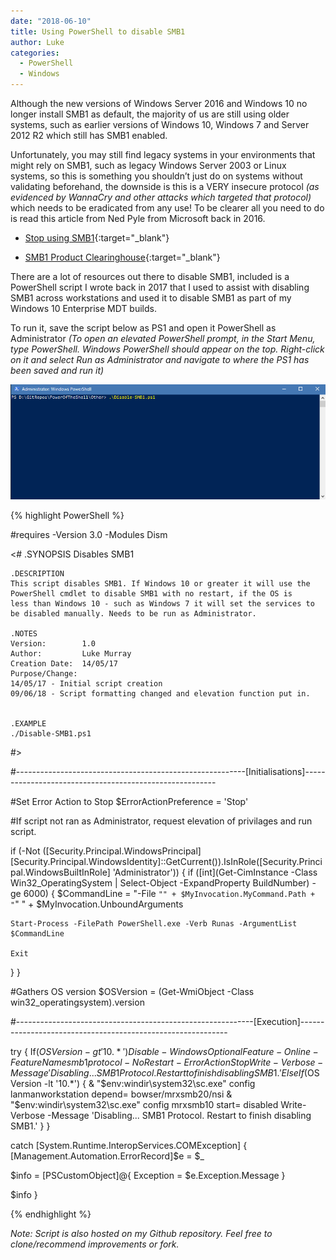 ```yaml
---
date: "2018-06-10"
title: Using PowerShell to disable SMB1
author: Luke
categories:
  - PowerShell
  - Windows
---
```


Although the new versions of Windows Server 2016 and Windows 10 no longer
install SMB1 as default, the majority of us are still using older systems, such
as earlier versions of Windows 10, Windows 7 and Server 2012 R2 which still has
SMB1 enabled.

Unfortunately, you may still find legacy systems in your environments that might
rely on SMB1, such as legacy Windows Server 2003 or Linux systems, so this is
something you shouldn’t just do on systems without validating beforehand, the
downside is this is a VERY insecure protocol *(as evidenced by WannaCry and
other attacks which targeted that protocol)* which needs to be eradicated from
any use! To be clearer all you need to do is read this article from Ned Pyle
from Microsoft back in 2016.

-   [Stop using
    SMB1](https://blogs.technet.microsoft.com/filecab/2016/09/16/stop-using-smb1/){:target="_blank"}

-   [SMB1 Product
    Clearinghouse](https://blogs.technet.microsoft.com/filecab/2017/06/01/smb1-product-clearinghouse/){:target="_blank"}

There are a lot of resources out there to disable SMB1, included is a PowerShell
script I wrote back in 2017 that I used to assist with disabling SMB1 across
workstations and used it to disable SMB1 as part of my Windows 10 Enterprise MDT
builds.

To run it, save the script below as PS1 and open it PowerShell as Administrator
*(To open an elevated PowerShell prompt, in the Start Menu, type PowerShell.
Windows PowerShell should appear on the top. Right-click on it and select Run as
Administrator and navigate to where the PS1 has been saved and run it)*

![Disable SMB1](/images/posts/DisableSMB1.gif)

{% highlight PowerShell %}

#requires -Version 3.0 -Modules Dism

<#
    .SYNOPSIS
    Disables SMB1

    .DESCRIPTION
    This script disables SMB1. If Windows 10 or greater it will use the PowerShell cmdlet to disable SMB1 with no restart, if the OS is
    less than Windows 10 - such as Windows 7 it will set the services to be disabled manually. Needs to be run as Administrator.

    .NOTES
    Version:        1.0
    Author:         Luke Murray
    Creation Date:  14/05/17
    Purpose/Change: 
    14/05/17 - Initial script creation
    09/06/18 - Script formatting changed and elevation function put in.


    .EXAMPLE
    ./Disable-SMB1.ps1
  
#>


#---------------------------------------------------------[Initialisations]--------------------------------------------------------

#Set Error Action to Stop
$ErrorActionPreference = 'Stop'

#If script not ran as Administrator, request elevation of privilages and run script.

if (-Not ([Security.Principal.WindowsPrincipal] [Security.Principal.WindowsIdentity]::GetCurrent()).IsInRole([Security.Principal.WindowsBuiltInRole] 'Administrator')) 
{
  if ([int](Get-CimInstance -Class Win32_OperatingSystem | Select-Object -ExpandProperty BuildNumber) -ge 6000) 
  {
    $CommandLine = "-File `"" + $MyInvocation.MyCommand.Path + "`" " + $MyInvocation.UnboundArguments
    
    Start-Process -FilePath PowerShell.exe -Verb Runas -ArgumentList $CommandLine
    
    Exit
  }
}

#Gathers OS version
$OSVersion = (Get-WmiObject -Class win32_operatingsystem).version

#-----------------------------------------------------------[Execution]------------------------------------------------------------


try
{
  If($OSVersion -gt '10.*')
  {
    Disable-WindowsOptionalFeature -Online -FeatureName smb1protocol -NoRestart -ErrorAction Stop
    Write-Verbose -Message 'Disabling... SMB1 Protocol. Restart to finish disabling SMB1.'
  }
  ElseIf($OSVersion -lt '10.*')
  {
    & "$env:windir\system32\sc.exe" config lanmanworkstation depend= bowser/mrxsmb20/nsi
    & "$env:windir\system32\sc.exe" config mrxsmb10 start= disabled
    Write-Verbose -Message 'Disabling... SMB1 Protocol. Restart to finish disabling SMB1.'
  }
}

catch [System.Runtime.InteropServices.COMException]
{
  [Management.Automation.ErrorRecord]$e = $_

  $info = [PSCustomObject]@{
    Exception = $e.Exception.Message
  }
  

  $info
}


{% endhighlight %}

*Note: Script is also hosted on my Github repository. Feel free to clone/recommend improvements or fork.*